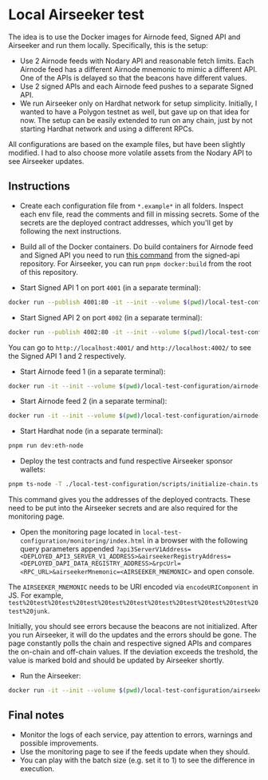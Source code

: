 # Local Airseeker test

The idea is to use the Docker images for Airnode feed, Signed API and Airseeker and run them locally. Specifically, this
is the setup:

- Use 2 Airnode feeds with Nodary API and reasonable fetch limits. Each Airnode feed has a different Airnode mnemonic to
  mimic a different API. One of the APIs is delayed so that the beacons have different values.
- Use 2 signed APIs and each Airnode feed pushes to a separate Signed API.
- We run Airseeker only on Hardhat network for setup simplicity. Initially, I wanted to have a Polygon testnet as well,
  but gave up on that idea for now. The setup can be easily extended to run on any chain, just by not starting Hardhat
  network and using a different RPCs.

All configurations are based on the example files, but have been slightly modified. I had to also choose more volatile
assets from the Nodary API to see Airseeker updates.

## Instructions

- Create each configuration file from `*.example*` in all folders. Inspect each env file, read the comments and fill in
  missing secrets. Some of the secrets are the deployed contract addresses, which you'll get by following the next
  instructions.

- Build all of the Docker containers. Do build containers for Airnode feed and Signed API you need to run
  [this command](https://github.com/api3dao/signed-api/blob/0bad6fc8dd6aaffaa12cf099ab6bbf7c98d487c8/package.json#L11)
  from the signed-api repository. For Airseeker, you can run `pnpm docker:build` from the root of this repository.

- Start Signed API 1 on port `4001` (in a separate terminal):

```sh
docker run --publish 4001:80 -it --init --volume $(pwd)/local-test-configuration/signed-api-1:/app/config --env-file ./local-test-configuration/signed-api-1/.env --rm --memory=256m api3/signed-api:latest
```

- Start Signed API 2 on port `4002` (in a separate terminal):

```sh
docker run --publish 4002:80 -it --init --volume $(pwd)/local-test-configuration/signed-api-2:/app/config --env-file ./local-test-configuration/signed-api-2/.env --rm --memory=256m api3/signed-api:latest
```

You can go to `http://localhost:4001/` and `http://localhost:4002/` to see the Signed API 1 and 2 respectively.

- Start Airnode feed 1 (in a separate terminal):

```sh
docker run -it --init --volume $(pwd)/local-test-configuration/airnode-feed-1:/app/config --network host --env-file ./local-test-configuration/airnode-feed-1/.env --rm --memory=256m api3/airnode-feed:latest
```

- Start Airnode feed 2 (in a separate terminal):

```sh
docker run -it --init --volume $(pwd)/local-test-configuration/airnode-feed-2:/app/config --network host --env-file ./local-test-configuration/airnode-feed-2/.env --rm --memory=256m api3/airnode-feed:latest
```

- Start Hardhat node (in a separate terminal):

```sh
pnpm run dev:eth-node
```

- Deploy the test contracts and fund respective Airseeker sponsor wallets:

```sh
pnpm ts-node -T ./local-test-configuration/scripts/initialize-chain.ts
```

This command gives you the addresses of the deployed contracts. These need to be put into the Airseeker secrets and are
also required for the monitoring page.

- Open the monitoring page located in `local-test-configuration/monitoring/index.html` in a browser with the following
  query parameters appended
  `?api3ServerV1Address=<DEPLOYED_API3_SERVER_V1_ADDRESS>&airseekerRegistryAddress=<DEPLOYED_DAPI_DATA_REGISTRY_ADDRESS>&rpcUrl=<RPC_URL>&airseekerMnemonic=<AIRSEEKER_MNEMONIC>`
  and open console.

The `AIRSEEKER_MNEMONIC` needs to be URI encoded via `encodeURIComponent` in JS. For example,
`test%20test%20test%20test%20test%20test%20test%20test%20test%20test%20test%20junk`.

Initially, you should see errors because the beacons are not initialized. After you run Airseeker, it will do the
updates and the errors should be gone. The page constantly polls the chain and respective signed APIs and compares the
on-chain and off-chain values. If the deviation exceeds the treshold, the value is marked bold and should be updated by
Airseeker shortly.

- Run the Airseeker:

```sh
docker run -it --init --volume $(pwd)/local-test-configuration/airseeker:/app/config --network host --env-file .env --rm api3/airseeker-v2:latest
```

## Final notes

- Monitor the logs of each service, pay attention to errors, warnings and possible improvements.
- Use the monitoring page to see if the feeds update when they should.
- You can play with the batch size (e.g. set it to 1) to see the difference in execution.
